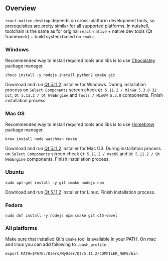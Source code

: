 ## Overview

`react-native-desktop` depends on cross-platform development tools, so prerequisites are pretty similar for all supported platforms. In nutshell, toolchain is the same as for original `react-native` + native dev tools (Qt framework) + build system based on `cmake`.

### Windows

Recommended way to install required tools and libs is to use [Chocolatey](https://chocolatey.org/) package manager.

```
choco install -y nodejs.install python2 cmake git
```

Download and run [Qt 5.11.2](https://download.qt.io/archive/qt/5.11/5.11.2/qt-opensource-windows-x86-5.11.2.exe) installer for Windows. During installation process on `Select Components` screen check `Qt 5.11.2 / MinGW 5.3.0 32 bit`, `Qt 5.11.2 / Qt WebEngine` and `Tools / MinGW 5.3.0` components. Finish installation process.

### Mac OS

Recommended way to install required tools and libs is to use [Homebrew](https://brew.sh/) package manager.

```
brew install node watchman cmake
```

Download and run [Qt 5.11.2](https://download.qt.io/archive/qt/5.11/5.11.2/qt-opensource-mac-x64-5.11.2.dmg) installer for Mac OS. During installation process on `Select Components` screen check `Qt 5.11.2 / macOS` and `Qt 5.11.2 / Qt WebEngine` components. Finish installation process.

### Ubuntu

```
sudo apt-get install -y git cmake nodejs npm
```

Download and run [Qt 5.11.2](https://download.qt.io/archive/qt/5.11/5.11.2/qt-opensource-linux-x64-5.11.2.run) installer for Linux. Finish installation process.

### Fedora

```
sudo dnf install -y nodejs npm cmake git qt5-devel
```

### All platforms

Make sure that installed Qt's `qmake` tool is available in your PATH.
On mac and linux you can add following to `.bash_profile`:

`export PATH=$PATH:/Users/MyUser/Qt/5.11.2/COMPILER_NAME/bin`
